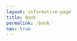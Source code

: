 ```yaml
---
layout: informative-page
title: Book
permalink: /book
nav: true
---
```


<div id="book-container">
	<div id="book-wrapper">
		<div id="book"></div>
	</div>
</div>


